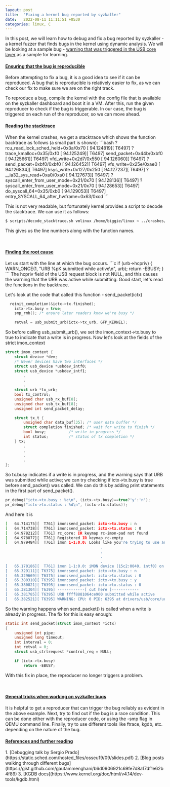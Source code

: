 ```yaml
---
layout: post
title:  "Fixing a kernel bug reported by syzkaller"
date:   2022-08-11 11:11:51 +0530
categories: linux, C
---
```

<style type="text/css">
  img {
    padding: 5px;
    display: block;
  }
</style>
In this post, we will learn how to debug and fix a bug reported by syzkaller - a kernel fuzzer that finds bugs in the kernel using dynamic analysis. We will be looking at a sample bug - [warning that was triggered in the USB core layer](https://syzkaller.appspot.com/bug?id=e378e6a51fbe6c5cc43e34f131cc9a315ef0337e) as a sample for learning.

<h4><b><u>Ensuring that the bug is reproducible</u></b></h4>
Before attempting to fix a bug, it is a good idea to see if it can be reproduced. A bug that is reproducible is relatively easier to fix, as we can check our fix to make sure we are on the right track.

To reproduce a bug, compile the kernel with the config file that is available on the syzkaller dashboard and boot it in a VM. After this, run the given reproducer to check if the bug is triggerable. In our case, the bug is triggered on each run of the reproducer, so we can move ahead.

<h4><b><u>Reading the stacktrace</u></b></h4>
When the kernel crashes, we get a stacktrace which shows the function backtrace as follows (a small part is shown):
```bash
? rcu_read_lock_sched_held+0x3a/0x70
[   94.124819][ T6497]  ? trace_kmalloc+0x35/0xf0
[   94.125249][ T6497]  send_packet+0x44b/0xbf0
[   94.125661][ T6497]  vfd_write+0x2d7/0x550
[   94.126060][ T6497]  ? send_packet+0xbf0/0xbf0
[   94.126452][ T6497]  vfs_write+0x25e/0xae0
[   94.126834][ T6497]  ksys_write+0x127/0x250
[   94.127237][ T6497]  ? __ia32_sys_read+0xa0/0xa0
[   94.127673][ T6497]  ? syscall_enter_from_user_mode+0x21/0x70
[   94.128136][ T6497]  ? syscall_enter_from_user_mode+0x21/0x70
[   94.128653][ T6497]  do_syscall_64+0x35/0xb0
[   94.129053][ T6497]  entry_SYSCALL_64_after_hwframe+0x63/0xcd
```

This is not very readable, but fortunately kernel provides a script to decode the stacktrace. We can use it as follows:
```bash
$ scripts/decode_stacktrace.sh vmlinux /home/biggie/linux < ../crashes/crash.txt > ../crashes/decode.txt
```
This gives us the line numbers along with the function names.

<br>
<h4><b><u>Finding the root cause</u></b></h4>
Let us start with the line at which the bug occurs.
```c
  if (urb->hcpriv) {
      WARN_ONCE(1, "URB %pK submitted while active\n", urb);
      return -EBUSY;
  }
```
The hcpriv field of the USB request block is not NULL, and this causes the warning that the URB was active while submitting. Good start, let's read the functions in the backtrace.

Let's look at the code that called this function - send_packet(ictx)
```c
  reinit_completion(&ictx->tx.finished);
	ictx->tx.busy = true;
	smp_rmb(); /* ensure later readers know we're busy */

	retval = usb_submit_urb(ictx->tx_urb, GFP_KERNEL);
```
So before calling usb_submit_urb(), we set the imon_context->tx.busy to true to indicate that a write is in progress. Now let's look at the fields of the strict imon_context
```c
struct imon_context {
	struct device *dev;
	/* Newer devices have two interfaces */
	struct usb_device *usbdev_intf0;
	struct usb_device *usbdev_intf1;
        .
        .
        .        
	struct urb *tx_urb;
	bool tx_control;
	unsigned char usb_rx_buf[8];
	unsigned char usb_tx_buf[8];
	unsigned int send_packet_delay;

	struct tx_t {
		unsigned char data_buf[35];	/* user data buffer */
		struct completion finished;	/* wait for write to finish */
		bool busy;			/* write in progress */
		int status;			/* status of tx completion */
	} tx;
        .
        .
        .
        .      
};
```

So tx.busy indicates if a write is in progress, and the warning says that URB was submitted while active; we can try checking if ictx->tx.busy is true before send_packet() was called. We can do this by adding print statements in the first part of send_packet().

```c
pr_debug("ictx->tx.busy : %c\n", (ictx->tx.busy)==true?'y':'n');
pr_debug("ictx->tx.status : %d\n", (ictx->tx.status));
```

And here it is
```bash
[   64.714175][  T761] imon:send_packet: ictx->tx.busy : n
[   64.714738][  T761] imon:send_packet: ictx->tx.status : 0
[   64.978212][  T761] rc_core: IR keymap rc-imon-pad not found
[   64.978877][  T761] Registered IR keymap rc-empty
[   64.979484][  T761] imon 1-1:0.0: Looks like you're trying to use an IR protocol this device does not support
                                          .
                                          .
                                          .
                                          .                                          
[   65.170186][  T761] imon 1-1:0.0: iMON device (15c2:0040, intf0) on usb<1:2> initialized
[   65.329111][ T6375] imon:send_packet: ictx->tx.busy : n
[   65.329669][ T6375] imon:send_packet: ictx->tx.status : 0
[   65.380310][ T6395] imon:send_packet: ictx->tx.busy : y
[   65.380821][ T6395] imon:send_packet: ictx->tx.status : 0
[   65.381304][ T6395] ------------[ cut here ]------------
[   65.381785][ T6395] URB ffff8881064ce900 submitted while active
[   65.382521][ T6395] WARNING: CPU: 0 PID: 6395 at drivers/usb/core/urb.c:378 usb_submit_urb+0x14bd/0x1870
```
So the warning happens when send_packet() is called when a write is already in progress. The fix for this is easy enough:

```c
static int send_packet(struct imon_context *ictx)
{
	unsigned int pipe;
	unsigned long timeout;
	int interval = 0;
	int retval = 0;
	struct usb_ctrlrequest *control_req = NULL;

	if (ictx->tx.busy)
	    return -EBUSY;
```
With this fix in place, the reproducer no longer triggers a problem.

<br>
<h4><b><u>General tricks when working on syzkaller bugs</u></b></h4>
It is helpful to get a reproducer that can trigger the bug reliably as evident in the above example. Next, try to find out if the bug is a race condition. This can be done either with the reproducer code, or using the -smp flag in QEMU command line. Finally, try to use different tools like ftrace, kgdb, etc. depending on the nature of the bug.

<h4><u>References and further reading</u></h4>
1. [Debugging talk by Sergio Prado](https://static.sched.com/hosted_files/osseu19/09/slides.pdf)
2. [Blog posts walking through different bugs](https://gist.github.com/gautammenghani/b6d0906921c69fe7d8a17df1e62b4f89)
3. [KGDB docs](https://www.kernel.org/doc/html/v4.14/dev-tools/kgdb.html)